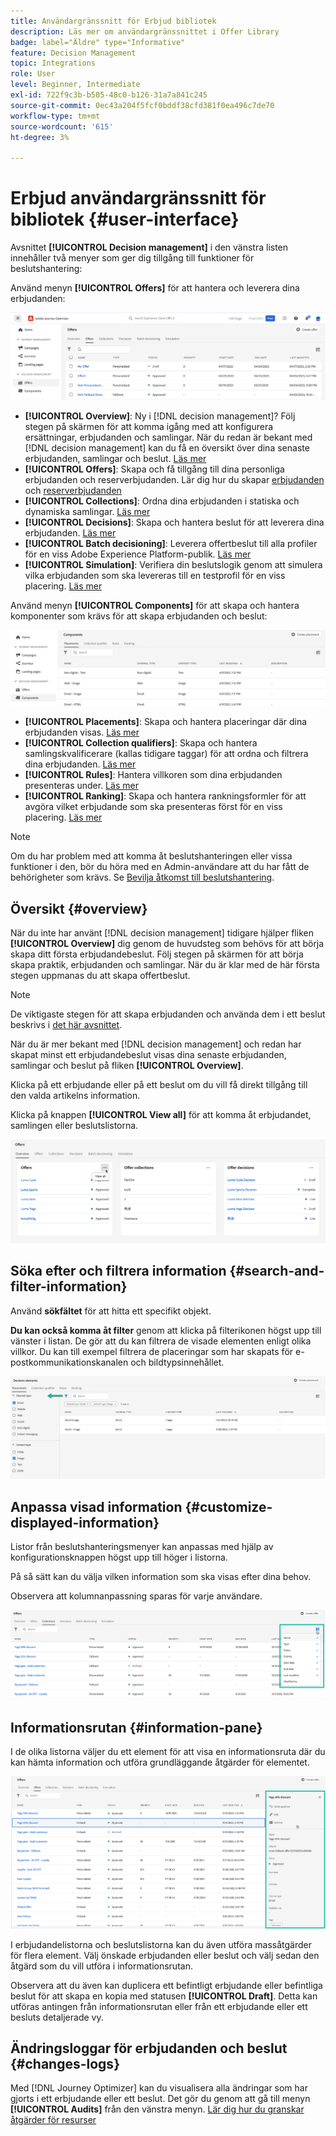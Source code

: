 ```yaml
---
title: Användargränssnitt för Erbjud bibliotek
description: Läs mer om användargränssnittet i Offer Library
badge: label="Äldre" type="Informative"
feature: Decision Management
topic: Integrations
role: User
level: Beginner, Intermediate
exl-id: 722f9c3b-b505-48c0-b126-31a7a841c245
source-git-commit: 0ec43a204f5fcf0bddf38cfd381f0ea496c7de70
workflow-type: tm+mt
source-wordcount: '615'
ht-degree: 3%

---
```


# Erbjud användargränssnitt för bibliotek {#user-interface}

Avsnittet **[!UICONTROL Decision management]** i den vänstra listen innehåller två menyer som ger dig tillgång till funktioner för beslutshantering:

Använd menyn **[!UICONTROL Offers]** för att hantera och leverera dina erbjudanden:


![](../assets/offers_menu.png)

* **[!UICONTROL Overview]**: Ny i [!DNL decision management]? Följ stegen på skärmen för att komma igång med att konfigurera ersättningar, erbjudanden och samlingar. När du redan är bekant med [!DNL decision management] kan du få en översikt över dina senaste erbjudanden, samlingar och beslut. [Läs mer](#overview)
* **[!UICONTROL Offers]**: Skapa och få tillgång till dina personliga erbjudanden och reserverbjudanden. Lär dig hur du skapar [erbjudanden](../offer-library/creating-personalized-offers.md) och [reserverbjudanden](../offer-library/creating-fallback-offers.md)
* **[!UICONTROL Collections]**: Ordna dina erbjudanden i statiska och dynamiska samlingar. [Läs mer](../offer-library/creating-collections.md)
* **[!UICONTROL Decisions]**: Skapa och hantera beslut för att leverera dina erbjudanden. [Läs mer](../offer-activities/create-offer-activities.md)
* **[!UICONTROL Batch decisioning]**: Leverera offertbeslut till alla profiler för en viss Adobe Experience Platform-publik. [Läs mer](../batch-delivery.md)
* **[!UICONTROL Simulation]**: Verifiera din beslutslogik genom att simulera vilka erbjudanden som ska levereras till en testprofil för en viss placering. [Läs mer](../offer-activities/simulation.md)

Använd menyn **[!UICONTROL Components]** för att skapa och hantera komponenter som krävs för att skapa erbjudanden och beslut:

![](../assets/offer_activities.png)

* **[!UICONTROL Placements]**: Skapa och hantera placeringar där dina erbjudanden visas. [Läs mer](../offer-library/creating-placements.md)
* **[!UICONTROL Collection qualifiers]**: Skapa och hantera samlingskvalificerare (kallas tidigare taggar) för att ordna och filtrera dina erbjudanden. [Läs mer](../offer-library/creating-tags.md)
* **[!UICONTROL Rules]**: Hantera villkoren som dina erbjudanden presenteras under. [Läs mer](../offer-library/creating-decision-rules.md)
* **[!UICONTROL Ranking]**: Skapa och hantera rankningsformler för att avgöra vilket erbjudande som ska presenteras först för en viss placering. [Läs mer](../ranking/create-ranking-formulas.md)

>[!NOTE]
>
>Om du har problem med att komma åt beslutshanteringen eller vissa funktioner i den, bör du höra med en Admin-användare att du har fått de behörigheter som krävs. Se [Bevilja åtkomst till beslutshantering](starting-offer-decisioning.md#granting-access-to-decision-management).

## Översikt {#overview}

När du inte har använt [!DNL decision management] tidigare hjälper fliken **[!UICONTROL Overview]** dig genom de huvudsteg som behövs för att börja skapa ditt första erbjudandebeslut. Följ stegen på skärmen för att börja skapa praktik, erbjudanden och samlingar. När du är klar med de här första stegen uppmanas du att skapa offertbeslut.

>[!NOTE]
>
>De viktigaste stegen för att skapa erbjudanden och använda dem i ett beslut beskrivs i [det här avsnittet](../offer-library/key-steps.md).

När du är mer bekant med [!DNL decision management] och redan har skapat minst ett erbjudandebeslut visas dina senaste erbjudanden, samlingar och beslut på fliken **[!UICONTROL Overview]**.

Klicka på ett erbjudande eller på ett beslut om du vill få direkt tillgång till den valda artikelns information.

Klicka på knappen **[!UICONTROL View all]** för att komma åt erbjudandet, samlingen eller beslutslistorna.

![](../assets/overview_view-all.png)

## Söka efter och filtrera information {#search-and-filter-information}

Använd **sökfältet** för att hitta ett specifikt objekt.

**Du kan också komma åt filter** genom att klicka på filterikonen högst upp till vänster i listan. De gör att du kan filtrera de visade elementen enligt olika villkor. Du kan till exempel filtrera de placeringar som har skapats för e-postkommunikationskanalen och bildtypsinnehållet.

![](../assets/filters.png)

## Anpassa visad information {#customize-displayed-information}

Listor från beslutshanteringsmenyer kan anpassas med hjälp av konfigurationsknappen högst upp till höger i listorna.

På så sätt kan du välja vilken information som ska visas efter dina behov.

Observera att kolumnanpassning sparas för varje användare.

![](../assets/columns.png)

## Informationsrutan {#information-pane}

I de olika listorna väljer du ett element för att visa en informationsruta där du kan hämta information och utföra grundläggande åtgärder för elementet.

![](../assets/information-pane.png)

I erbjudandelistorna och beslutslistorna kan du även utföra massåtgärder för flera element. Välj önskade erbjudanden eller beslut och välj sedan den åtgärd som du vill utföra i informationsrutan.

Observera att du även kan duplicera ett befintligt erbjudande eller befintliga beslut för att skapa en kopia med statusen **[!UICONTROL Draft]**. Detta kan utföras antingen från informationsrutan eller från ett erbjudande eller ett besluts detaljerade vy.

## Ändringsloggar för erbjudanden och beslut {#changes-logs}

Med [!DNL Journey Optimizer] kan du visualisera alla ändringar som har gjorts i ett erbjudande eller ett beslut. Det gör du genom att gå till menyn **[!UICONTROL Audits]** från den vänstra menyn. [Lär dig hur du granskar åtgärder för resurser](../../privacy/audit-logs.md)

